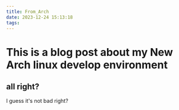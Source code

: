 ```yaml
---
title: From_Arch
date: 2023-12-24 15:13:18
tags:
---
```

# This is a blog post about my New Arch linux develop environment 


## all right?
I guess it's not bad right?

